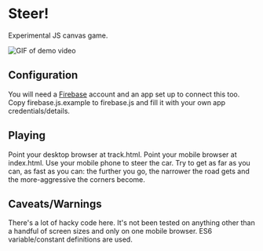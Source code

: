 # Steer!

Experimental JS canvas game.

![GIF of demo video](https://github.com/Dan-Q/Steer/blob/master/steer-demo.gif?raw=true)

## Configuration

You will need a [Firebase](https://firebase.google.com/) account and an app set up to connect this too. Copy
firebase.js.example to firebase.js and fill it with your own app credentials/details.

## Playing

Point your desktop browser at track.html. Point your mobile browser at index.html. Use your mobile phone to
steer the car. Try to get as far as you can, as fast as you can: the further you go, the narrower the road
gets and the more-aggressive the corners become.

## Caveats/Warnings

There's a lot of hacky code here. It's not been tested on anything other than a handful of screen sizes and
only on one mobile browser. ES6 variable/constant definitions are used.
